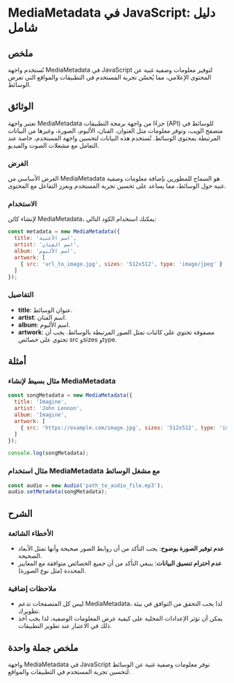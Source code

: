 <!--
Meta Description: # MediaMetadata في JavaScript: دليل شامل ## ملخص تُستخدم واجهة MediaMetadata في JavaScript لتوفير معلومات وصفية غنية عن المحتوى الإعلامي، مما يُحسّن ت...
Meta Keywords: mediametadata, javascript, الوسائط, واجهة, اسم
-->

# MediaMetadata في JavaScript: دليل شامل

## ملخص
تُستخدم واجهة MediaMetadata في JavaScript لتوفير معلومات وصفية غنية عن المحتوى الإعلامي، مما يُحسّن تجربة المستخدم في التطبيقات والمواقع التي تعرض الوسائط.

## الوثائق
تعتبر واجهة MediaMetadata جزءًا من واجهة برمجة التطبيقات (API) للوسائط في متصفح الويب، وتوفر معلومات مثل العنوان، الفنان، الألبوم، الصورة، وغيرها من البيانات المرتبطة بمحتوى الوسائط. تُستخدم هذه البيانات لتحسين واجهة المستخدم، خاصة عند التعامل مع مشغلات الصوت والفيديو.

### الغرض
الغرض الأساسي من MediaMetadata هو السماح للمطورين بإضافة معلومات وصفية غنية حول الوسائط، مما يساعد على تحسين تجربة المستخدم ويعزز التفاعل مع المحتوى.

### الاستخدام
لإنشاء كائن MediaMetadata، يمكنك استخدام الكود التالي:

```javascript
const metadata = new MediaMetadata({
  title: 'اسم الأغنية',
  artist: 'اسم الفنان',
  album: 'اسم الألبوم',
  artwork: [
    { src: 'url_to_image.jpg', sizes: '512x512', type: 'image/jpeg' }
  ]
});
```

### التفاصيل
- **title**: عنوان الوسائط.
- **artist**: اسم الفنان.
- **album**: اسم الألبوم.
- **artwork**: مصفوفة تحتوي على كائنات تمثل الصور المرتبطة بالوسائط. يجب أن تحتوي على خصائص src وsizes وtype.

## أمثلة
### مثال بسيط لإنشاء MediaMetadata

```javascript
const songMetadata = new MediaMetadata({
  title: 'Imagine',
  artist: 'John Lennon',
  album: 'Imagine',
  artwork: [
    { src: 'https://example.com/image.jpg', sizes: '512x512', type: 'image/jpeg' }
  ]
});

console.log(songMetadata);
```

### مثال استخدام MediaMetadata مع مشغل الوسائط
```javascript
const audio = new Audio('path_to_audio_file.mp3');
audio.setMetadata(songMetadata);
```

## الشرح
### الأخطاء الشائعة
- **عدم توفير الصورة بوضوح**: يجب التأكد من أن روابط الصور صحيحة وأنها تمثل الأبعاد الصحيحة.
- **عدم احترام تنسيق البيانات**: ينبغي التأكد من أن جميع الخصائص متوافقة مع المعايير المحددة (مثل نوع الصورة).

### ملاحظات إضافية
- ليس كل المتصفحات تدعم MediaMetadata، لذا يجب التحقق من التوافق في بيئة تطويرك.
- يمكن أن تؤثر الإعدادات المحلية على كيفية عرض المعلومات الوصفية، لذا يجب أخذ ذلك في الاعتبار عند تطوير التطبيقات.

## ملخص جملة واحدة
واجهة MediaMetadata في JavaScript توفر معلومات وصفية غنية عن الوسائط لتحسين تجربة المستخدم في التطبيقات والمواقع.